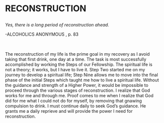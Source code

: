 # <p class='center'>RECONSTRUCTION</p>

<em>Yes, there is a long period of reconstruction ahead.</em>
<br/>
<p class='right'>-ALCOHOLICS ANONYMOUS , p. 83</p>

<br><br>
The reconstruction of my life is the prime goal in my recovery as I avoid taking that first drink, one day at a time. The task is most successfully accomplished by working the Steps of our Fellowship. The spiritual life is not a theory; it works, but I have to live it. Step Two started me on my journey to develop a spiritual life; Step Nine allows me to move into the final phase of the initial Steps which taught me how to live a spiritual life. Without the guidance and strength of a Higher Power, it would be impossible to proceed through the various stages of reconstruction. I realize that God works for me and through me. Proof comes to me when I realize that God did for me what I could not do for myself, by removing that gnawing compulsion to drink. I must continue daily to seek God’s guidance. He grants me a daily reprieve and will provide the power I need for reconstruction.

